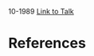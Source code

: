 

10-1989
[Link to Talk](https://www.churchofjesuschrist.org/study/general-conference/1989/10/priesthood-session?lang=eng)



# References
